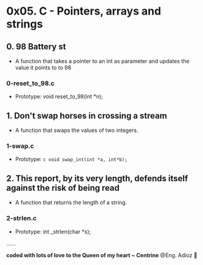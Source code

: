 # 0x05. C - Pointers, arrays and strings

## 0. 98 Battery st

* A function that takes a pointer to an int as parameter and updates the value it points to to 98

### 0-reset_to_98.c

* Prototype: void reset_to_98(int *n);

## 1. Don't swap horses in crossing a stream

* A function that swaps the values of two integers.

### 1-swap.c

* Prototype: ```c void swap_int(int *a, int*b);```

## 2. This report, by its very length, defends itself against the risk of being read

* A function that returns the length of a string.

### 2-strlen.c

* Prototype: int _strlen(char *s);

......

**coded with lots of love to the Queen of my heart ~ Centrine**
@Eng. Adioz 👻
